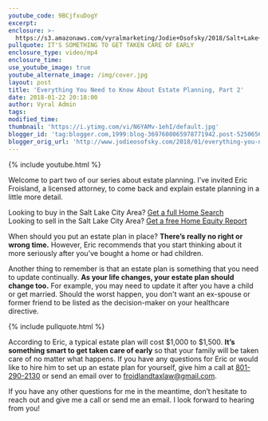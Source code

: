 ```yaml
---
youtube_code: 9BCjfxuDogY
excerpt:
enclosure: >-
  https://s3.amazonaws.com/vyralmarketing/Jodie+Osofsky/2018/Salt+Lake+City+Area+Real+Estate-+Everything+You+Need+to+Know+About+Estate+Planning+Part+2.mp4
pullquote: IT'S SOMETHING TO GET TAKEN CARE OF EARLY
enclosure_type: video/mp4
enclosure_time:
use_youtube_image: true
youtube_alternate_image: /img/cover.jpg
layout: post
title: 'Everything You Need to Know About Estate Planning, Part 2'
date: 2018-01-22 20:18:00
author: Vyral Admin
tags:
modified_time:
thumbnail: 'https://i.ytimg.com/vi/N6YAMv-1ehI/default.jpg'
blogger_id: 'tag:blogger.com,1999:blog-3697608065978771942.post-5250656821371800429'
blogger_orig_url: 'http://www.jodieosofsky.com/2018/01/everything-you-need-to-know-about_22.html'
---
```


{% include youtube.html %}

Welcome to part two of our series about estate planning. I’ve invited Eric Froisland, a licensed attorney, to come back and explain estate planning in a little more detail.

<div class="post-cta">Looking to buy in the Salt Lake City Area? <a target="_blank" class="cc-active" href="">Get a full Home Search</a><br />Looking to sell in the Salt Lake City Area? <a target="_blank" class="cc-active" href="">Get a free Home Equity Report</a></div>

When should you put an estate plan in place? **There’s really no right or wrong time.** However, Eric recommends that you start thinking about it more seriously after you’ve bought a home or had children.

Another thing to remember is that an estate plan is something that you need to update continually. **As your life changes, your estate plan should change too.** For example, you may need to update it after you have a child or get married. Should the worst happen, you don't want an ex-spouse or former friend to be listed as the decision-maker on your healthcare directive.

{% include pullquote.html %}

According to Eric, a typical estate plan will cost $1,000 to $1,500. **It’s something smart to get taken care of early** so that your family will be taken care of no matter what happens. If you have any questions for Eric or would like to hire him to set up an estate plan for yourself, give him a call at [801-290-2130](tel:801-290-2130) or send an email over to [froidlandtaxlaw@gmail.com](mailto:froidlandtaxlaw@gmail.com).

If you have any other questions for me in the meantime, don’t hesitate to reach out and give me a call or send me an email. I look forward to hearing from you!